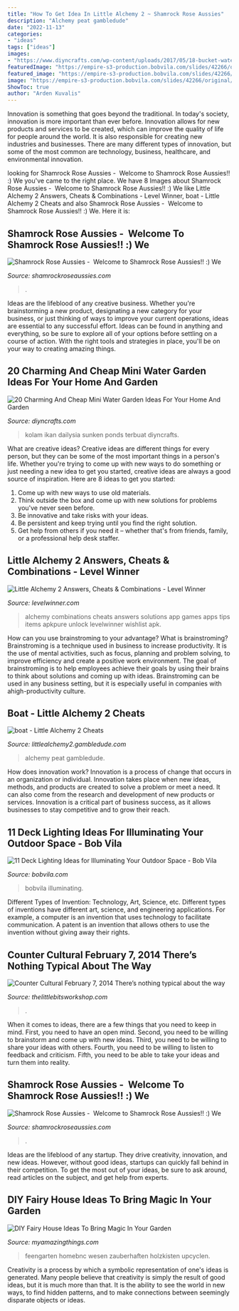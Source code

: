 ```yaml
---
title: "How To Get Idea In Little Alchemy 2 ~ Shamrock Rose Aussies"
description: "Alchemy peat gambledude"
date: "2022-11-13"
categories:
- "ideas"
tags: ["ideas"]
images:
- "https://www.diyncrafts.com/wp-content/uploads/2017/05/18-bucket-water-gardens-ponds.jpg"
featuredImage: "https://empire-s3-production.bobvila.com/slides/42266/original/iStock-543068556-deck-lighting-ideas.jpg?1619827559"
featured_image: "https://empire-s3-production.bobvila.com/slides/42266/original/iStock-543068556-deck-lighting-ideas.jpg?1619827559"
image: "https://empire-s3-production.bobvila.com/slides/42266/original/iStock-543068556-deck-lighting-ideas.jpg?1619827559"
ShowToc: true
author: "Arden Kuvalis"
---
```



Innovation is something that goes beyond the traditional. In today's society, innovation is more important than ever before. Innovation allows for new products and services to be created, which can improve the quality of life for people around the world. It is also responsible for creating new industries and businesses. There are many different types of innovation, but some of the most common are technology, business, healthcare, and environmental innovation.

	

		
looking for Shamrock Rose Aussies - ﻿﻿﻿ Welcome to Shamrock Rose Aussies!! :) We you've came to the right place. We have 8 Images about Shamrock Rose Aussies - ﻿﻿﻿ Welcome to Shamrock Rose Aussies!! :) We like Little Alchemy 2 Answers, Cheats &amp; Combinations - Level Winner, boat - Little Alchemy 2 Cheats and also Shamrock Rose Aussies - ﻿﻿﻿ Welcome to Shamrock Rose Aussies!! :) We. Here it is:
		
    
## Shamrock Rose Aussies - ﻿﻿﻿ Welcome To Shamrock Rose Aussies!! :) We

<img loading=lazy src="http://shamrockroseaussies.com/yahoo_site_admin/assets/images/DSC_0453.79201557_std.JPG" onerror="this.onerror=null;this.src='https://tse1.mm.bing.net/th?id=OIP.CoDm7QOOJlZ5LEajgjAfRAHaE-&amp;pid=15.1';" alt="Shamrock Rose Aussies - ﻿﻿﻿ Welcome to Shamrock Rose Aussies!! :) We">

_Source: shamrockroseaussies.com_

>. 

	

Ideas are the lifeblood of any creative business. Whether you're brainstorming a new product, designating a new category for your business, or just thinking of ways to improve your current operations, ideas are essential to any successful effort. Ideas can be found in anything and everything, so be sure to explore all of your options before settling on a course of action. With the right tools and strategies in place, you'll be on your way to creating amazing things.

    
## 20 Charming And Cheap Mini Water Garden Ideas For Your Home And Garden

<img loading=lazy src="https://www.diyncrafts.com/wp-content/uploads/2017/05/18-bucket-water-gardens-ponds.jpg" onerror="this.onerror=null;this.src='https://tse2.mm.bing.net/th?id=OIP.YsbfnS7HdgyJFsZbTx6zbwHaN6&amp;pid=15.1';" alt="20 Charming And Cheap Mini Water Garden Ideas For Your Home And Garden">

_Source: diyncrafts.com_

>kolam ikan dailysia sunken ponds terbuat diyncrafts. 

	

What are creative ideas?
Creative ideas are different things for every person, but they can be some of the most important things in a person's life. Whether you're trying to come up with new ways to do something or just needing a new idea to get you started, creative ideas are always a good source of inspiration. Here are 8 ideas to get you started: 
1. Come up with new ways to use old materials.
2. Think outside the box and come up with new solutions for problems you've never seen before.
3. Be innovative and take risks with your ideas.
4. Be persistent and keep trying until you find the right solution. 
5. Get help from others if you need it – whether that's from friends, family, or a professional help desk staffer. 

    
## Little Alchemy 2 Answers, Cheats &amp; Combinations - Level Winner

<img loading=lazy src="https://www.levelwinner.com/wp-content/uploads/2017/09/little-alchemy-2-400x534.jpg" onerror="this.onerror=null;this.src='https://tse4.mm.bing.net/th?id=OIP.7y877JkYOywc_KR5naa9YwAAAA&amp;pid=15.1';" alt="Little Alchemy 2 Answers, Cheats &amp; Combinations - Level Winner">

_Source: levelwinner.com_

>alchemy combinations cheats answers solutions app games apps tips items apkpure unlock levelwinner wishlist apk. 

	

How can you use brainstroming to your advantage?
What is brainstroming? Brainstroming is a technique used in business to increase productivity. It is the use of mental activities, such as focus, planning and problem solving, to improve efficiency and create a positive work environment. The goal of brainstroming is to help employees achieve their goals by using their brains to think about solutions and coming up with ideas. Brainstroming can be used in any business setting, but it is especially useful in companies with ahigh-productivity culture.

    
## Boat - Little Alchemy 2 Cheats

<img loading=lazy src="https://littlealchemy2.gambledude.com/assets/ytthumbs/little-alchemy-2-boat.jpg" onerror="this.onerror=null;this.src='https://tse4.mm.bing.net/th?id=OIP.PtGt7I-sZKluVloEX52MZQHaEK&amp;pid=15.1';" alt="boat - Little Alchemy 2 Cheats">

_Source: littlealchemy2.gambledude.com_

>alchemy peat gambledude. 

	

How does innovation work?
Innovation is a process of change that occurs in an organization or individual. Innovation takes place when new ideas, methods, and products are created to solve a problem or meet a need. It can also come from the research and development of new products or services. Innovation is a critical part of business success, as it allows businesses to stay competitive and to grow their reach.

    
## 11 Deck Lighting Ideas For Illuminating Your Outdoor Space - Bob Vila

<img loading=lazy src="https://empire-s3-production.bobvila.com/slides/42266/original/iStock-543068556-deck-lighting-ideas.jpg?1619827559" onerror="this.onerror=null;this.src='https://tse1.mm.bing.net/th?id=OIP.plMYs2y--wnwvRP9KnOUogHaE8&amp;pid=15.1';" alt="11 Deck Lighting Ideas for Illuminating Your Outdoor Space - Bob Vila">

_Source: bobvila.com_

>bobvila illuminating. 

	

Different Types of Invention: Technology, Art, Science, etc.
Different types of inventions have different art, science, and engineering applications. For example, a computer is an invention that uses technology to facilitate communication. A patent is an invention that allows others to use the invention without giving away their rights.

    
## Counter Cultural February 7, 2014 There’s Nothing Typical About The Way

<img loading=lazy src="http://thelittlebitsworkshop.com/thelittlebitsworkshop.com/Resources/Archive_files/shapeimage_26.png" onerror="this.onerror=null;this.src='https://tse3.mm.bing.net/th?id=OIP.q_40TRM4m9FPZv3kYp-eBQAAAA&amp;pid=15.1';" alt="Counter Cultural February 7, 2014 There’s nothing typical about the way">

_Source: thelittlebitsworkshop.com_

>. 

	

When it comes to ideas, there are a few things that you need to keep in mind. First, you need to have an open mind. Second, you need to be willing to brainstorm and come up with new ideas. Third, you need to be willing to share your ideas with others. Fourth, you need to be willing to listen to feedback and criticism. Fifth, you need to be able to take your ideas and turn them into reality.

    
## Shamrock Rose Aussies - ﻿﻿﻿ Welcome To Shamrock Rose Aussies!! :) We

<img loading=lazy src="http://shamrockroseaussies.com/yahoo_site_admin/assets/images/DSC_0782.124232546_std.JPG" onerror="this.onerror=null;this.src='https://tse4.mm.bing.net/th?id=OIP.A849W9qZ-uNXkjQ6RNtH0QHaE-&amp;pid=15.1';" alt="Shamrock Rose Aussies - ﻿﻿﻿ Welcome to Shamrock Rose Aussies!! :) We">

_Source: shamrockroseaussies.com_

>. 

	

Ideas are the lifeblood of any startup. They drive creativity, innovation, and new ideas. However, without good ideas, startups can quickly fall behind in their competition. To get the most out of your ideas, be sure to ask around, read articles on the subject, and get help from experts.

    
## DIY Fairy House Ideas To Bring Magic In Your Garden

<img loading=lazy src="https://myamazingthings.com/wp-content/uploads/2017/08/fairy-house-ideas-2.jpg" onerror="this.onerror=null;this.src='https://tse2.mm.bing.net/th?id=OIP.-Rym0NHXLTLFTcZkUvaE1gHaLH&amp;pid=15.1';" alt="DIY Fairy House Ideas To Bring Magic In Your Garden">

_Source: myamazingthings.com_

>feengarten homebnc wesen zauberhaften holzkisten upcyclen. 

	

Creativity is a process by which a symbolic representation of one's ideas is generated. Many people believe that creativity is simply the result of good ideas, but it is much more than that. It is the ability to see the world in new ways, to find hidden patterns, and to make connections between seemingly disparate objects or ideas.

